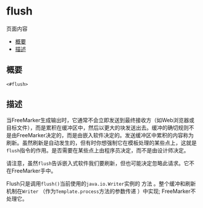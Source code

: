 # flush

页面内容

- [概要](https://freemarker.apache.org/docs/ref_directive_flush.html#autoid_86)
- [描述](https://freemarker.apache.org/docs/ref_directive_flush.html#autoid_87)







## 概要



```
<#flush>
```

## 描述

当FreeMarker生成输出时，它通常不会立即发送到最终接收方（如Web浏览器或目标文件），而是累积在缓冲区中，然后以更大的块发送出去。缓冲的确切规则不是由FreeMarker决定的，而是由嵌入软件决定的。发送缓冲区中累积的内容称为刷新。虽然刷新是自动发生的，但有时你想强制它在模板处理的某些点上，这就是 `flush`指令的作用。是否需要在某些点上由程序员决定，而不是由设计师决定。

请注意，虽然`flush`告诉嵌入式软件我们要刷新，但也可能决定忽略此请求。它不在FreeMarker手中。

Flush只是调用`flush()`当前使用的`java.io.Writer`实例的 方法 。整个缓冲和刷新机制在`Writer` （作为`Template.process`方法的参数传递 ）中实现; FreeMarker不处理它。